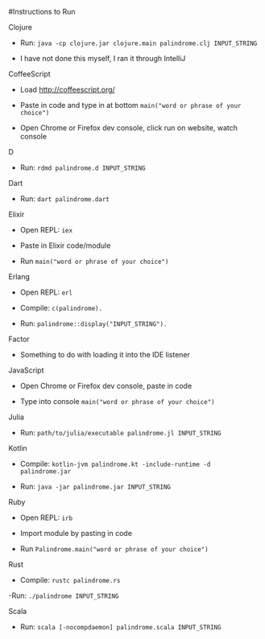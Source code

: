 #Instructions to Run

Clojure

- Run: `java -cp clojure.jar clojure.main palindrome.clj INPUT_STRING`

- I have not done this myself, I ran it through IntelliJ

CoffeeScript

- Load http://coffeescript.org/

- Paste in code and type in at bottom `main("word or phrase of your choice")`

- Open Chrome or Firefox dev console, click run on website, watch console

D
- Run: `rdmd palindrome.d INPUT_STRING`

Dart

- Run: `dart palindrome.dart`

Elixir

- Open REPL: `iex`

- Paste in Elixir code/module

- Run `main("word or phrase of your choice")`

Erlang

- Open REPL: `erl`

- Compile: `c(palindrome).`

- Run: `palindrome::display("INPUT_STRING").`

Factor

- Something to do with loading it into the IDE listener

JavaScript

- Open Chrome or Firefox dev console, paste in code

- Type into console `main("word or phrase of your choice")`

Julia

- Run: `path/to/julia/executable palindrome.jl INPUT_STRING`

Kotlin

- Compile: `kotlin-jvm palindrome.kt -include-runtime -d palindrome.jar`

- Run: `java -jar palindrome.jar INPUT_STRING`

Ruby

- Open REPL: `irb`

- Import module by pasting in code

- Run `Palindrome.main("word or phrase of your choice")`

Rust

- Compile: `rustc palindrome.rs`

-Run: `./palindrome INPUT_STRING`

Scala

- Run: `scala [-nocompdaemon] palindrome.scala INPUT_STRING`
